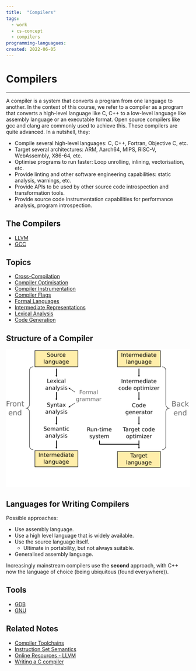 ```yaml
---
title:  "Compilers"
tags:
  - work
  - cs-concept
  - compilers
programming-languagues:
created: 2022-06-05
---
```

# Compilers
---
A compiler is a system that converts a program from one language to another. In the context of this course, we refer to a compiler as a program that converts a high-level language like C, C++ to a low-level language like assembly language or an executable format. Open source compilers like gcc and clang are commonly used to achieve this. These compilers are quite advanced. In a nutshell, they:

- Compile several high-level languages: C, C++, Fortran, Objective C, etc.
- Target several architectures: ARM, Aarch64, MIPS, RISC-V, WebAssembly, X86-64, etc.
- Optimise programs to run faster: Loop unrolling, inlining, vectorisation, etc.
- Provide linting and other software engineering capabilities: static analysis, warnings, etc.
- Provide APIs to be used by other source code introspection and transformation tools.
- Provide source code instrumentation capabilities for performance analysis, program introspection.

## The Compilers
- [LLVM](notes/llvm.md)
- [GCC](notes/gcc.md)

## Topics
- [Cross-Compilation](notes/cross-compilation.md)
- [Compiler Optimisation](notes/compiler-optimisation.md)
- [Compiler Instrumentation](notes/compiler-instrumentation.md)
- [Compiler Flags](notes/compiler-flags.md)
- [Formal Languages](notes/formal-languages.md)
- [Intermediate Representations](notes/intermediate-representations.md)
- [Lexical Analysis](notes/lexical-analysis.md)
- [Code Generation](notes/code-generation.md)

## Structure of a Compiler
![](notes/images/compiler-structure.png)

## Languages for Writing Compilers
Possible approaches:

- Use assembly language.
- Use a high level language that is widely available.
- Use the source language itself.
    - Ultimate in portability, but not always suitable.
- Generalised assembly language.

Increasingly mainstream compilers use the **second** approach, with C++ now the language of choice (being ubiquitous (found everywhere)).

## Tools
- [GDB](notes/gdb.md)
- [GNU](notes/gnu.md)

## Related Notes
- [Compiler Toolchains](notes/compiler-toolchains.md)
- [Instruction Set Semantics](notes/instruction-set-semantics.md)
- [Online Resources - LLVM](notes/llvm.md#Online%20resources|Lots%20of%20Online%20Resources)
- [Writing a C compiler](https://norasandler.com/2017/11/29/Write-a-Compiler.html)
